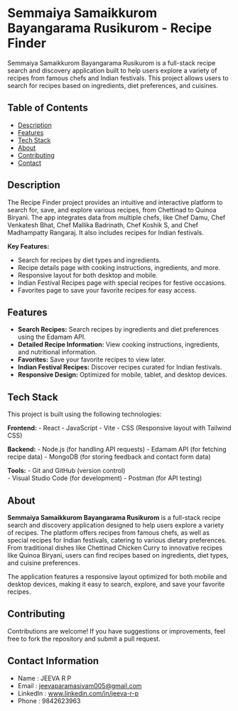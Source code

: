 # Semmaiya Samaikkurom Bayangarama Rusikurom - Recipe Finder

Semmaiya Samaikkurom Bayangarama Rusikurom is a full-stack recipe search and discovery application built to help users explore a variety of recipes from famous chefs and Indian festivals. This project allows users to search for recipes based on ingredients, diet preferences, and cuisines.

## Table of Contents
- [Description](#description)
- [Features](#features)
- [Tech Stack](#tech-stack)
- [About](#about)
- [Contributing](#contributing)
- [Contact](#contact)

## Description

The Recipe Finder project provides an intuitive and interactive platform to search for, save, and explore various recipes, from Chettinad to Quinoa Biryani. The app integrates data from multiple chefs, like Chef Damu, Chef Venkatesh Bhat, Chef Mallika Badrinath, Chef Koshik S, and Chef Madhampatty Rangaraj. It also includes recipes for Indian festivals.

**Key Features:**
- Search for recipes by diet types and ingredients.
- Recipe details page with cooking instructions, ingredients, and more.
- Responsive layout for both desktop and mobile.
- Indian Festival Recipes page with special recipes for festive occasions.
- Favorites page to save your favorite recipes for easy access.

## Features

- **Search Recipes:** Search recipes by ingredients and diet preferences using the Edamam API.
- **Detailed Recipe Information:** View cooking instructions, ingredients, and nutritional information.
- **Favorites:** Save your favorite recipes to view later.
- **Indian Festival Recipes:** Discover recipes curated for Indian festivals.
- **Responsive Design:** Optimized for mobile, tablet, and desktop devices.

## Tech Stack

This project is built using the following technologies:

  **Frontend:**
    - React
    - JavaScript
    - Vite
    - CSS (Responsive layout with Tailwind CSS)

  **Backend:** 
    - Node.js (for handling API requests)
    - Edamam API (for fetching recipe data)
    - MongoDB (for storing feedback and contact form data)

  **Tools:**
    - Git and GitHub (version control)  
    - Visual Studio Code (for development)
    - Postman (for API testing)

## About

**Semmaiya Samaikkurom Bayangarama Rusikurom** is a full-stack recipe search and discovery application designed to help users explore a variety of recipes. The platform offers recipes from famous chefs, as well as special recipes for Indian festivals, catering to various dietary preferences. From traditional dishes like Chettinad Chicken Curry to innovative recipes like Quinoa Biryani, users can find recipes based on ingredients, diet types, and cuisine preferences.

The application features a responsive layout optimized for both mobile and desktop devices, making it easy to search, explore, and save your favorite recipes.

## Contributing

Contributions are welcome! If you have suggestions or improvements, feel free to fork the repository and submit a pull request.

## Contact Information

- Name : JEEVA R P
- Email : jeevaparamasivam005@gmail.com
- LinkedIn : www.linkedin.com/in/jeeva-r-p
- Phone : 9842623963
